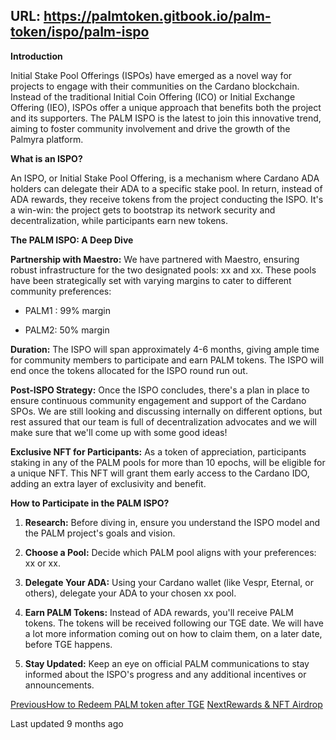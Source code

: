 URL: https://palmtoken.gitbook.io/palm-token/ispo/palm-ispo
---
**Introduction**

Initial Stake Pool Offerings (ISPOs) have emerged as a novel way for projects to engage with their communities on the Cardano blockchain. Instead of the traditional Initial Coin Offering (ICO) or Initial Exchange Offering (IEO), ISPOs offer a unique approach that benefits both the project and its supporters. The PALM ISPO is the latest to join this innovative trend, aiming to foster community involvement and drive the growth of the Palmyra platform.

**What is an ISPO?**

An ISPO, or Initial Stake Pool Offering, is a mechanism where Cardano ADA holders can delegate their ADA to a specific stake pool. In return, instead of ADA rewards, they receive tokens from the project conducting the ISPO. It's a win-win: the project gets to bootstrap its network security and decentralization, while participants earn new tokens.

**The PALM ISPO: A Deep Dive**

**Partnership with Maestro:** We have partnered with Maestro, ensuring robust infrastructure for the two designated pools: xx and xx. These pools have been strategically set with varying margins to cater to different community preferences:

- PALM1 : 99% margin

- PALM2: 50% margin


**Duration:** The ISPO will span approximately 4-6 months, giving ample time for community members to participate and earn PALM tokens. The ISPO will end once the tokens allocated for the ISPO round run out.

**Post-ISPO Strategy:** Once the ISPO concludes, there's a plan in place to ensure continuous community engagement and support of the Cardano SPOs. We are still looking and discussing internally on different options, but rest assured that our team is full of decentralization advocates and we will make sure that we'll come up with some good ideas!

**Exclusive NFT for Participants:** As a token of appreciation, participants staking in any of the PALM pools for more than 10 epochs, will be eligible for a unique NFT. This NFT will grant them early access to the Cardano IDO, adding an extra layer of exclusivity and benefit.

**How to Participate in the PALM ISPO?**

1. **Research:** Before diving in, ensure you understand the ISPO model and the PALM project's goals and vision.

2. **Choose a Pool:** Decide which PALM pool aligns with your preferences: xx or xx.

3. **Delegate Your ADA:** Using your Cardano wallet (like Vespr, Eternal, or others), delegate your ADA to your chosen xx pool.

4. **Earn PALM Tokens:** Instead of ADA rewards, you'll receive PALM tokens. The tokens will be received following our TGE date. We will have a lot more information coming out on how to claim them, on a later date, before TGE happens.

5. **Stay Updated:** Keep an eye on official PALM communications to stay informed about the ISPO's progress and any additional incentives or announcements.


[PreviousHow to Redeem PALM token after TGE](/palm-token/palm-tokenomics/how-to-redeem-palm-token-after-tge) [NextRewards & NFT Airdrop](/palm-token/ispo/palm-ispo/rewards-and-nft-airdrop)

Last updated 9 months ago